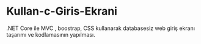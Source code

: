 # Kullan-c-Giris-Ekrani
.NET Core ile MVC , boostrap, CSS kullanarak databasesiz web giriş ekranı taşarımı ve kodlamasının yapılması.
